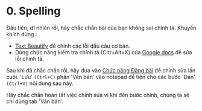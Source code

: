 # 0. Spelling

Đầu tiên, dĩ nhiên rồi, hãy chắc chắn bài của bạn không sai chính tả. Khuyến khích dùng :
- [Text Beautify](https://vnkings.com/text-beautify.html) để chỉnh các lỗi dấu câu cơ bản.
- Dùng chức năng kiểm tra chính tả (Cltr+Alt+X) của [Google docs](https://docs.google.com/document/u/0/) để sửa lỗi chính tả.

Sau khi đã chắc chắn rồi, hãy đưa vào [Chức năng Đăng bài](https://vnkings.com/quan-ly-bai-viet/dang-bai.html) để chỉnh sửa lần cuối. 'Lưu' `(Ctrl+C)` phần 'Văn bản' vào notepad để tiện cho các bước 'Dán' `(Ctrl+V)` nội dung sau này.

Hãy chắc chắn hoàn tất việc chỉnh sửa vì khi đến bước chính, chúng ta sẽ chỉ dùng tab 'Văn bản'.
